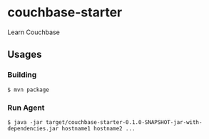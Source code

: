 # couchbase-starter
Learn Couchbase


## Usages

### Building

```
$ mvn package
```

### Run Agent

```
$ java -jar target/couchbase-starter-0.1.0-SNAPSHOT-jar-with-dependencies.jar hostname1 hostname2 ...
```